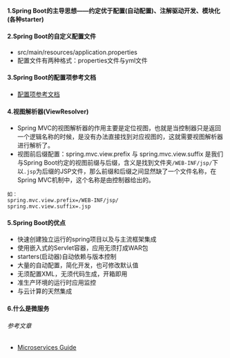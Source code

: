 #### 1.Spring Boot的主导思想——约定优于配置(自动配置)、注解驱动开发、模块化(各种starter)

#### 2.Spring Boot的自定义配置文件
* src/main/resources/application.properties
* 配置文件有两种格式：properties文件与yml文件

#### 3.Spring Boot的配置项参考文档
* <a href="https://docs.spring.io/spring-boot/docs/1.5.21.RELEASE/reference/htmlsingle/#common-application-properties" target="_blank">配置项参考文档</a>

#### 4.视图解析器(ViewResolver)
* Spring MVC的视图解析器的作用主要是定位视图，也就是当控制器只是返回一个逻辑名称的时候，是没有办法直接找到对应视图的，这就需要视图解析器进行解析了。
* 视图前后缀配置：spring.mvc.view.prefix 与 spring.mvc.view.suffix 是我们与Spring Boot约定的视图前缀与后缀，含义是找到文件夹`/WEB-INF/jsp/`下
以`.jsp`为后缀的JSP文件，那么前缀和后缀之间显然缺了一个文件名称，在Spring MVC机制中，这个名称是由控制器给出的。
```
如：
spring.mvc.view.prefix=/WEB-INF/jsp/
spring.mvc.view.suffix=.jsp
```

#### 5.Spring Boot的优点
* 快速创建独立运行的spring项目以及与主流框架集成
* 使用嵌入式的Servlet容器，应用无须打成WAR包
* starters(启动器)自动依赖与版本控制
* 大量的自动配置，简化开发，也可修改默认值
* 无须配置XML，无须代码生成，开箱即用
* 准生产环境的运行时应用监控
* 与云计算的天然集成

#### 6.什么是微服务

###### 参考文章
* <a href="https://martinfowler.com/microservices/" target="_blank">Microservices Guide</a>
